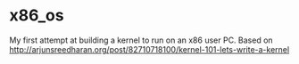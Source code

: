 # x86_os
My first attempt at building a kernel to run on an x86 user PC. 
Based on http://arjunsreedharan.org/post/82710718100/kernel-101-lets-write-a-kernel

